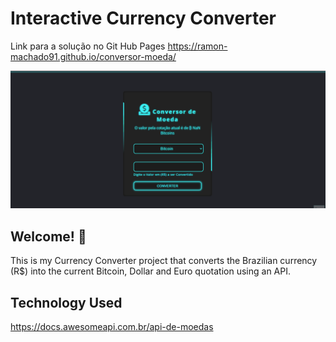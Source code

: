 
# Interactive Currency Converter 

Link para a solução no Git Hub Pages 
https://ramon-machado91.github.io/conversor-moeda/


<img src="./images/conversor de moeda.gif" alt="currency coverter preview">

## Welcome! 👋

This is my Currency Converter project that converts the Brazilian currency (R$) into the current Bitcoin, Dollar and Euro quotation using an API.

## Technology Used

https://docs.awesomeapi.com.br/api-de-moedas

